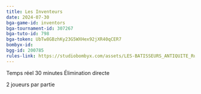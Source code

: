 ```yaml
---
title: Les Inventeurs
date: 2024-07-30
bga-game-id: inventors
bga-tournament-id: 307267
bga-tuto-id: 798
bga-token: UbTw8GBzhKy23G5WXHex92jXR40qCER7
bombyx-id:
bgg-id: 200785
rules-link: https://studiobombyx.com/assets/LES-BATISSEURS_ANTIQUITE_Rulebook_FR.pdf
---
```


Temps réel 30 minutes Élimination directe

2 joueurs par partie